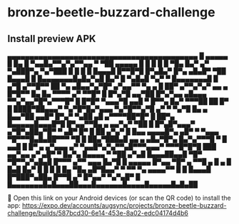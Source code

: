 # bronze-beetle-buzzard-challenge

## Install preview APK

  ▄▄▄▄▄▄▄▄▄▄▄▄▄▄▄▄▄▄▄▄▄▄▄▄▄▄▄▄▄▄▄▄▄▄▄▄▄▄▄▄▄▄▄
  █ ▄▄▄▄▄ █ █▄ █ ▀▄▄█▄▀▀▄▀▄▀▀▄▄ ▀ ▀██ ▄▄▄▄▄ █
  █ █   █ █ ▀█▄ █▄▀ ▄▀ ▀▄███▀▄ ▀▄▀███ █   █ █
  █ █▄▄▄█ █▀▀█▀█ █▀▄█▄▀ █▀▄ ▄█▄█▀ ▀██ █▄▄▄█ █
  █▄▄▄▄▄▄▄█▄█▄▀▄█ █▄▀ █ ▀▄█▄█ ▀▄▀ ▀ █▄▄▄▄▄▄▄█
  █ ▄▀█  ▄▀▀█▀▀ ██ ▀▄ ▄█▄▄▀▄▀█▀ ▄▀▄▄▀▀ ▀▄ ▄ █
  ██▀ ▄▀▀▄▀▄▀ ▄▄ ▄ █▀█▀▀ █▄ █▄ ▀▀▀▀ ▄▀ ▀▀█▀ █
  █▀▄▀█ ▄▄▀██ █▀▄▀▄▄ ▄█▄▄▄ ▀▀▄▀▄▄▀█▀▄▀▀▀█▀  █
  █▀█▀ ▀▄▄▄▀█  ▄▄█ ▀  █▀▀▄ █▄▀ ▀▀▀██  ██ █▀ █
  ████▀██▄▄▄▀ ▀▄▀█▀█▄▀▄▄▄ ▀▄▀█▀▀▄▀█ ▄▀ ▀ ▀▄▀█
  █▄ ▄ █▄▄▀██ ▄▄█▀ █▀▄▀  ▀▄██ ▄█ ▄▀▀▀▀██▀█▀ █
  ██▀▄  █▄▄▄▄▄█▄▄▄█▀█ █▀▄▄▀▀█▄ ▄ ▄▄▀▄▀ ▀██  █
  █▀▄█▀▄▄▄▀ ▄▀█▀▄██▄▀█▀  ▀ ▄█▀ █▀ █ ██ ▄▀▄▀ █
  █▄▄ ▄▄▄▄█▀▄  ▄█▀ ▀ ▀▄▄▄ ▀█▀▀▀█▄█▄██▀▀▀ ▀█ █
  ██▄▀███▄█ ▄▄   ▄ ▄█▄▀█▀▄ █▄▀▄▀▀▀█ ▀ █ ▄▄█ █
  █▀ ▄ ▄▀▄▄▄  ▄▀ ▀▄▄█▀▄▀▄▀▀▄█▀▀▀▄▄▄▀ ▀▀▀█▀█▀█
  ███ ▄▄▀▄▄ ▄▀ ▄█▀ ▀  █▄▀▄ █▄▄▄▄  ▀ ▀██  ▄▀▄█
  █▄▄▄██▄▄█ ▀█▀ ▀█▀▀▄▀▄█▄█ █▀▀▀ ▄▀▀ ▄▄▄  █▄▀█
  █ ▄▄▄▄▄ █▀▄▄ ▀█▀ ▄ ▀▀█  ▄ █  ▄ █  █▄█ █▄▀ █
  █ █   █ █▄ ▀█▄ ▄█▀█▄▄▀ ▀ ▀▀ ▀▄     ▄▄▄▄▀▀ █
  █ █▄▄▄█ █▀███▀▄██▄  █▀▀█  ▄▀ █▀▄▄▀ ▀▄▀▄█▀ █
  █▄▄▄▄▄▄▄█▄█▄▄▄██▄▄▄█▄▄▄▄▄▄█▄▄▄▄█▄▄▄▄▄█▄█▄██


🤖 Open this link on your Android devices (or scan the QR code) to install the app:
https://expo.dev/accounts/augsync/projects/bronze-beetle-buzzard-challenge/builds/587bcd30-6e14-453e-8a02-edc04174d4b6
